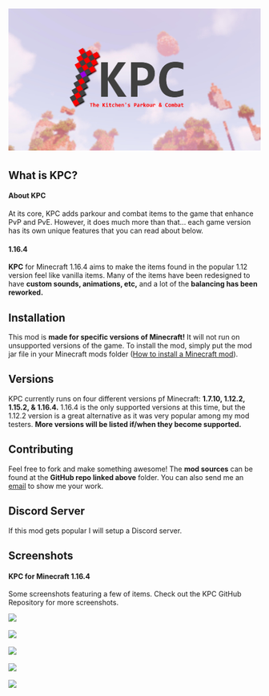 # <img src="logo/v3/KPC LOGO v3.jpg"/>

## What is KPC?

#### About KPC

At its core, KPC adds parkour and combat items to the game that enhance PvP and PvE.  However, it does much more than that... each game version has its own unique features that you can read about below.

#### 1.16.4

__KPC__ for Minecraft 1.16.4 aims to make the items found in the popular 1.12 version feel like vanilla items.  Many of the items have been redesigned to have __custom sounds, animations, etc,__ and a lot of the __balancing has been reworked.__

## Installation

This mod is __made for specific versions of Minecraft!__  It will not run on unsupported versions of the game.  To install the mod, simply put the mod jar file in your Minecraft mods folder ([How to install a Minecraft mod](https://minecraft.gamepedia.com/Mods/Installing_Forge_mods)).

## Versions

KPC currently runs on four different versions pf Minecraft: __1.7.10, 1.12.2, 1.15.2, & 1.16.4.__  1.16.4 is the only supported versions at this time, but the 1.12.2 version is a great alternative as it was very popular among my mod testers.  __More versions will be listed if/when they become supported.__

## Contributing
Feel free to fork and make something awesome!  The __mod sources__ can be found at the __GitHub repo linked above__ folder.  You can also send me an [email](mailto:dupontinquiries@gmail.com) to show me your work.

## Discord Server

If this mod gets popular I will setup a Discord server.

## Screenshots

#### KPC for Minecraft 1.16.4

Some screenshots featuring a few of items.  Check out the KPC GitHub Repository for more screenshots.

![](https://github.com/dupontinquiries/KPC/blob/master/media/best%20KPC%201.16.4/a.png?raw=true)

![](https://github.com/dupontinquiries/KPC/blob/master/media/best%20KPC%201.16.4/b.png?raw=true)

![](https://github.com/dupontinquiries/KPC/blob/master/media/best%20KPC%201.16.4/c.png?raw=true)

![](https://github.com/dupontinquiries/KPC/blob/master/media/best%20KPC%201.16.4/d.png?raw=true)

![](https://github.com/dupontinquiries/KPC/blob/master/media/best%20KPC%201.16.4/e.png?raw=true)